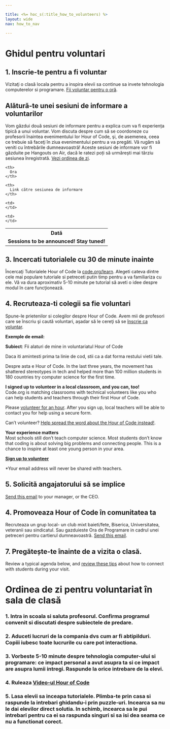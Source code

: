 ```yaml
---

title: <%= hoc_s(:title_how_to_volunteers) %>
layout: wide
nav: how_to_nav

---
```


# Ghidul pentru voluntari

## 1. Inscrie-te pentru a fi voluntar

Vizitaţi o clasă locala pentru a inspira elevii sa continue sa invete tehnologia computerelor si programare. [ Fii voluntar pentru o oră](https://code.org/volunteer/engineer).

## Alătură-te unei sesiuni de informare a voluntarilor

Vom găzdui două sesiuni de informare pentru a explica cum va fi experiența tipică a unui voluntar. Vom discuta despre cum să se coordoneze cu profesorii înaintea evenimentului lor Hour of Code, şi, de asemenea, ceea ce trebuie să faceţi în ziua evenimentului pentru a va pregăti. Vă rugăm să veniti cu întrebările dumneavoastră! Aceste sesiuni de informare vor fi găzduite pe Hangouts on Air, dacă le ratezi poți să urmărești mai târziu sesiunea înregistrată. [Vezi ordinea de zi](https://docs.google.com/document/d/1y2PjgICSEnYGTD7MT1mvLS6RvA9BJDG4zWheD0ZFIUo/edit?usp=sharing).

<table>
  <tr>
    <th>
      Dată
    </th>
    
    <th>
      Ora
    </th>
    
    <th>
      Link către sesiunea de informare
    </th>
  </tr>
  
  <tr>
    <td>
      <strong>Sessions to be announced! Stay tuned!</strong>
    </td>
    
    <td>
    </td>
    
    <td>
    </td>
  </tr>
</table>

## 3. Incercati tutorialele cu 30 de minute inainte

Încercaţi Tutorialele Hour of Code la [code.org/learn](https://code.org/learn). Alegeti cateva dintre cele mai populare tutoriale si petreceti putin timp pentru a va familiariza cu ele. Vă va dura aproximativ 5-10 minute pe tutorial să aveti o idee despre modul în care funcţionează.

## 4. Recruteaza-ti colegii sa fie voluntari

Spune-le prietenilor si colegilor despre Hour of Code. Avem mii de profesori care se înscriu şi caută voluntari, așadar să le cereţi să se [înscrie ca voluntar](https://code.org/volunteer).

**Exemple de email:**

**Subiect**: Fii alaturi de mine in voluntariatul Hour of Code

Daca iti amintesti prima ta linie de cod, stii ca a dat forma restului vietii tale.

Despre asta e Hour of Code. In the last three years, the movement has shattered stereotypes in tech and helped more than 100 million students in 180 countries try computer science for the first time.

**I signed up to volunteer in a local classroom, and you can, too!**   
Code.org is matching classrooms with technical volunteers like you who can help students and teachers through their first Hour of Code.

Please [volunteer for an hour](https://code.org/volunteer/engineer). After you sign up, local teachers will be able to contact you for help using a secure form.

Can’t volunteer? [Help spread the word about the Hour of Code instead!](https://hourofcode.com/promote).

**Your experience matters**  
Most schools still don’t teach computer science. Most students don’t know that coding is about solving big problems and connecting people. This is a chance to inspire at least one young person in your area.

**[Sign up to volunteer](https://code.org/volunteer/engineer)**

*Your email address will never be shared with teachers.

## 5. Solicită angajatorului să se implice

[Send this email](https://hourofcode.com/promote/resources#email) to your manager, or the CEO.

## 4. Promoveaza Hour of Code în comunitatea ta

Recruteaza un grup local- un club mixt baieti/fete, Biserica, Universitatea, veteranii sau sindicatul. Sau gazduieste Ora de Programare in cadrul unei petreceri pentru cartierul dumneavoastră. [Send this email](https://hourofcode.com/promote/resources#email).

## 7. Pregătește-te înainte de a vizita o clasă.

Review a typical agenda below, and [review these tips](https://code.org/files/CSTT_Volunteers.pdf) about how to connect with students during your visit.

# Ordinea de zi pentru voluntariat în sala de clasă

### 1. Intra in scoala si saluta profesorul. Confirma programul convenit si discutati despre subiectele de predare.

### 2. Aduceti lucruri de la compania dvs cum ar fi abtipilduri. Copiii iubesc toate lucrurile cu care pot interactiona.

### 3. Vorbeste 5-10 minute despre tehnologia computer-ului si programare: ce impact personal a avut asupra ta si ce impact are asupra lumii intregi. Raspunde la orice intrebare de la elevi.

### 4. Ruleaza [Video-ul Hour of Code](https://www.youtube.com/watch?v=2DxWIxec6yo)

### 5. Lasa elevii sa inceapa tutorialele. Plimba-te prin casa si raspunde la intrebari ghidandu-i prin puzzle-uri. Incearca sa nu le dai elevilor direct solutia. In schimb, incearca sa le pui intrebari pentru ca ei sa raspunda singuri si sa isi dea seama ce nu a functionat corect.